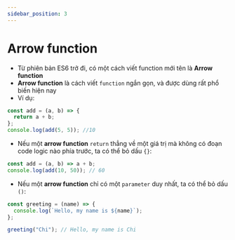 ```yaml
---
sidebar_position: 3
---
```


# Arrow function

- Từ phiên bản ES6 trở đi, có một cách viết function mới tên là **Arrow function**
- **Arrow function** là cách viết `function` ngắn gọn, và được dùng rất phổ biến hiện nay
- Ví dụ:

```js
const add = (a, b) => {
  return a + b;
};
console.log(add(5, 5)); //10
```

- Nếu một **arrow function** `return` thẳng về một giá trị mà không có đoạn code logic nào phía trước, ta có thể bỏ dấu `{}`:

```js
const add = (a, b) => a + b;
console.log(add(10, 50)); // 60
```

- Nếu một **arrow function** chỉ có một `parameter` duy nhất, ta có thể bỏ dấu `()`:

```js
const greeting = (name) => {
  console.log(`Hello, my name is ${name}`);
};

greeting("Chi"); // Hello, my name is Chi
```
